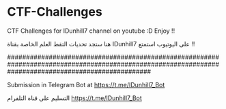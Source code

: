 # CTF-Challenges
CTF Challenges for IDunhill7 channel on youtube :D
Enjoy !!





هنا ستجد تحديات التقط العلم الخاصة بقناة IDunhill7 على اليوتيوب 
استمتع !!


######################################################################################################################################################

Submission in Telegram Bot at https://t.me/IDunhill7_Bot


التسليم على قناة التلقرام https://t.me/IDunhill7_Bot 


